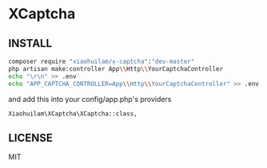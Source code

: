 # XCaptcha

## INSTALL

```bash
composer require "xiaohuilam/x-captcha":"dev-master"
php artisan make:controller App\\Http\\YourCaptchaController
echo "\r\n" >> .env
echo "APP_CAPTCHA_CONTROLLER=App\\Http\\YourCaptchaController" >> .env
```

and add this into your config/app.php's providers
```
Xiaohuilam\XCaptcha\XCaptcha::class,
```

## LICENSE
MIT
